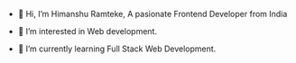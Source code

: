 - 👋 Hi, I’m Himanshu Ramteke, 
     A pasionate Frontend Developer from India
  
- 👀 I’m interested in Web development.
- 🌱 I’m currently learning Full Stack Web Development.


<!---
himanshuramteke/himanshuramteke is a ✨ special ✨ repository because its `README.md` (this file) appears on your GitHub profile.
You can click the Preview link to take a look at your changes.
--->
